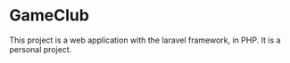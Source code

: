 # GameClub

This project is a web application with the laravel framework, in PHP.
It is a personal project.
